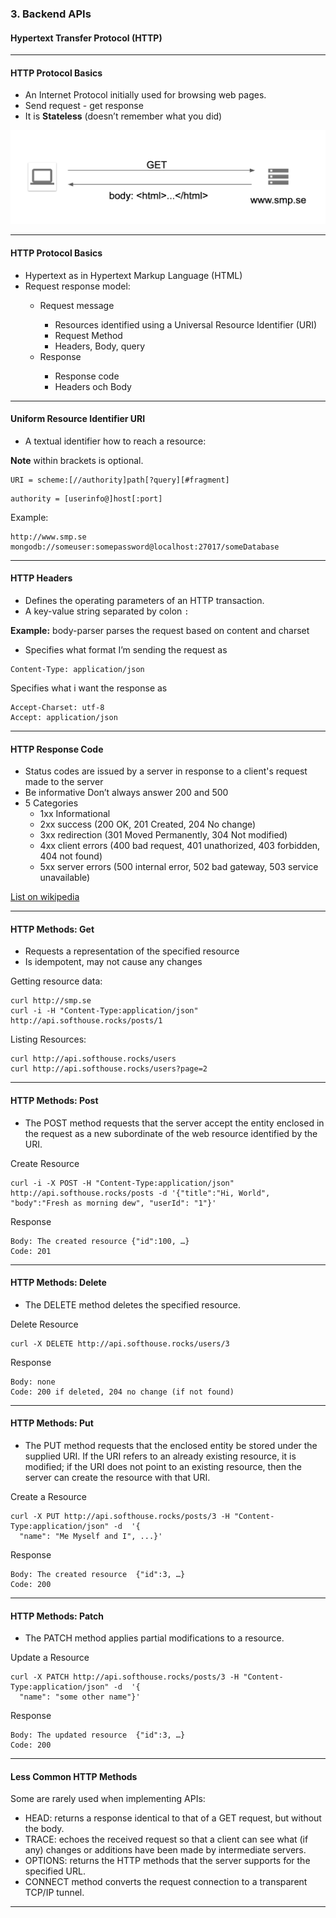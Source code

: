 ### 3. Backend APIs
#### Hypertext Transfer Protocol (HTTP)

---
#### HTTP Protocol Basics</h4>
* An Internet Protocol initially used for browsing web pages.</li>
* Send request - get response</li>
* It is <b>Stateless</b> (doesn’t remember what you did)</li>

<img style="width: 700px;" src="/new-structure/media/backend-api-images/backend-api-3/http.png" alt="http">

---
#### HTTP Protocol Basics</h4>
* Hypertext as in Hypertext Markup Language (HTML)</li>
* Request response model:</li>
  * Request message</li>
    * Resources identified using a Universal Resource Identifier (URI)</li>
    * Request Method</li>
    * Headers, Body, query</li>
  * Response</li>
    * Response code</li>
    * Headers och Body</li>

---
####  Uniform Resource Identifier URI
* A textual identifier how to reach a resource:

**Note** within brackets is optional.

```Shell
URI = scheme:[//authority]path[?query][#fragment]
```
```Shell
authority = [userinfo@]host[:port]
```

Example:
```Shell
http://www.smp.se
mongodb://someuser:somepassword@localhost:27017/someDatabase
```

---
    
####  HTTP Headers
* Defines the operating parameters of an HTTP transaction.
* A key-value string separated by colon ```:```
            
**Example:**  body-parser parses the request based on content and charset

* Specifies what format I’m sending the request as
```Shell
Content-Type: application/json
```
Specifies what i want the response as
```Shell
Accept-Charset: utf-8
Accept: application/json
```

---
####  HTTP Response Code
* Status codes are issued by a server in response to a client's request made to the server
* Be informative Don’t always answer 200 and 500
* 5 Categories
  * 1xx Informational
  * 2xx success (200 OK, 201 Created, 204 No change)
  * 3xx redirection (301 Moved Permanently, 304 Not modified)
  * 4xx client errors (400 bad request, 401 unathorized, 403 forbidden, 404 not found)
  * 5xx server errors (500 internal error, 502 bad gateway, 503 service unavailable)
            
<a href="https://en.wikipedia.org/wiki/List_of_HTTP_status_codes" target="_blank">List on wikipedia</a>

---
####  HTTP Methods: Get

* Requests a representation of the specified resource
* Is idempotent, may not cause any changes
            
Getting resource data:
```Shell
curl http://smp.se
curl -i -H "Content-Type:application/json" http://api.softhouse.rocks/posts/1
```
Listing Resources:
```Shell
curl http://api.softhouse.rocks/users
curl http://api.softhouse.rocks/users?page=2
```

---

####  HTTP Methods: Post

* The POST method requests that the server accept the entity enclosed in the request as a new subordinate of the web resource identified by the URI.

Create Resource
```Shell
curl -i -X POST -H "Content-Type:application/json" http://api.softhouse.rocks/posts -d '{"title":"Hi, World", "body":"Fresh as morning dew", "userId": "1"}'
```
Response
```Shell
Body: The created resource {"id":100, …}
Code: 201
```

---
####  HTTP Methods: Delete

* The DELETE method deletes the specified resource.

Delete Resource

```Shell
curl -X DELETE http://api.softhouse.rocks/users/3
```
Response
```Shell
Body: none
Code: 200 if deleted, 204 no change (if not found)
```

---

####  HTTP Methods: Put

* The PUT method requests that the enclosed entity be stored under the supplied URI. If the URI refers to an already existing resource, it is modified; if the URI does not point to an existing resource, then the server can create the resource with that URI.

Create a Resource

```Shell
curl -X PUT http://api.softhouse.rocks/posts/3 -H "Content-Type:application/json" -d  '{
  "name": "Me Myself and I", ...}'          
```
Response
```Shell
Body: The created resource  {"id":3, …}
Code: 200
```

---

####  HTTP Methods: Patch

* The PATCH method applies partial modifications to a resource.

Update a Resource
```Shell
curl -X PATCH http://api.softhouse.rocks/posts/3 -H "Content-Type:application/json" -d  '{
  "name": "some other name"}'     
```
Response
```Shell
Body: The updated resource  {"id":3, …}
Code: 200            
```

---

#### Less Common HTTP Methods</h4>
Some are rarely used when implementing APIs:
* HEAD: returns a response identical to that of a GET request, but without the body.</li>
* TRACE: echoes the received request so that a client can see what (if any) changes or additions have been made by intermediate servers.</li>
* OPTIONS: returns the HTTP methods that the server supports for the specified URL.</li>
* CONNECT method converts the request connection to a transparent TCP/IP tunnel.</li>

---
